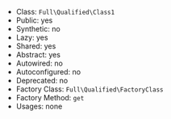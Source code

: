 - Class: `Full\Qualified\Class1`
- Public: yes
- Synthetic: no
- Lazy: yes
- Shared: yes
- Abstract: yes
- Autowired: no
- Autoconfigured: no
- Deprecated: no
- Factory Class: `Full\Qualified\FactoryClass`
- Factory Method: `get`
- Usages: none
